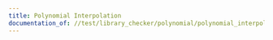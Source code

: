 ```yaml
---
title: Polynomial Interpolation
documentation_of: //test/library_checker/polynomial/polynomial_interpolation.test.py
---
```


